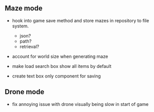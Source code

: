 ﻿## Maze mode
* hook into game save method and store mazes in repository to file system.
  * json?
  * path?
  * retrieval?

* account for world size when generating maze
* make load search box show all items by default
* create text box only component for saving

## Drone mode
* fix annoying issue with drone visually being slow in start of game
